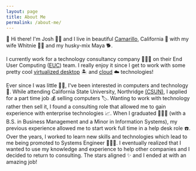```yaml
---
layout: page
title: About Me
permalink: /about-me/
---
```


👋 Hi there! I'm Josh 🧔🏻 and I live in beautiful [Camarillo](https://www.ci.camarillo.ca.us/Visitors/Discover%20Camarillo.pdf), California 🌅 with my wife Whitnie 👸🏼 and my husky-mix Maya 🐕.

I currently work for a technology consultancy company 👨🏻‍💻 on their End User Computing ([EUC](https://www.vmware.com/topics/glossary/content/end-user-computing)) team. I really enjoy it since I get to work with some pretty cool [virtualized desktop](https://www.citrix.com) 🏝 and [cloud](https://azure.microsoft.com) ☁️ technologies!

Ever since I was little 👶🏻, I've been interested in computers and technology 💾. While attending California State University, Northridge [(CSUN)](https://www.csun.edu), I applied for a part time job 💰 selling computers 🏷. Wanting to work with technology rather then sell it, I found a consulting role that allowed me to gain experience with enterprise technologies 📈. When I graduated 👨🏻‍🎓 (with a B.S. in Business Management and a Minor in Information Systems), my previous experience allowed me to start work full time in a help desk role ☎️. Over the years, I worked to learn new skills and technologies which lead to me being promoted to Systems Engineer 👨🏻‍💼.  I eventually realized that I wanted to use my knowledge and experience to help other companies and I decided to return to consulting. The stars aligned ✨ and I ended at with an amazing job!